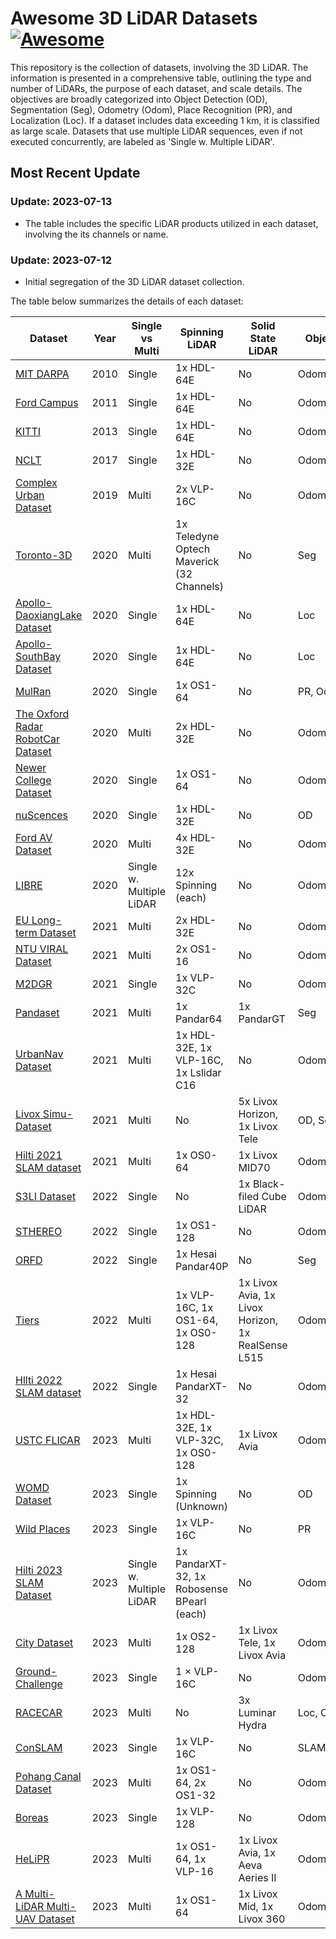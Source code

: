 # Awesome 3D LiDAR Datasets [![Awesome](https://cdn.rawgit.com/sindresorhus/awesome/d7305f38d29fed78fa85652e3a63e154dd8e8829/media/badge.svg)](https://github.com/sindresorhus/awesome)

This repository is the collection of datasets, involving the 3D LiDAR. The information is presented in a comprehensive table, outlining the type and number of LiDARs, the purpose of each dataset, and scale details. The objectives are broadly categorized into Object Detection (OD), Segmentation (Seg), Odometry (Odom), Place Recognition (PR), and Localization (Loc). If a dataset includes data exceeding 1 km, it is classified as large scale. Datasets that use multiple LiDAR sequences, even if not executed concurrently, are labeled as 'Single w. Multiple LiDAR'.

## Most Recent Update
### Update: 2023-07-13
- The table includes the specific LiDAR products utilized in each dataset, involving the its channels or name.
### Update: 2023-07-12
- Initial segregation of the 3D LiDAR dataset collection.

The table below summarizes the details of each dataset:

|Dataset|Year|Single vs Multi|Spinning LiDAR|Solid State LiDAR|Objective|Scale|
|---|---|---|---|---|---|---|
|[MIT DARPA](http://grandchallenge.mit.edu/wiki/index.php?title=PublicData)|2010|Single|1x HDL-64E|No|Odom|Large|
|[Ford Campus](https://robots.engin.umich.edu/SoftwareData/InfoFord)|2011|Single|1x HDL-64E|No|Odom|Large|
|[KITTI](https://www.cvlibs.net/datasets/kitti/)|2013|Single|1x HDL-64E|No|Odom|Large|
|[NCLT](http://robots.engin.umich.edu/nclt/)|2017|Single|1x HDL-32E|No|Odom|Both|
|[Complex Urban Dataset](https://sites.google.com/view/complex-urban-dataset)|2019|Multi|2x VLP-16C|No|Odom|Large|
|[Toronto-3D](https://github.com/WeikaiTan/Toronto-3D)|2020|Multi|1x Teledyne Optech Maverick (32 Channels)|No|Seg|Large|
|[Apollo-DaoxiangLake Dataset](https://developer.apollo.auto/daoxianglake.html)|2020|Single|1x HDL-64E|No|Loc|Large|
|[Apollo-SouthBay Dataset](https://developer.apollo.auto/southbay.html)|2020|Single|1x HDL-64E|No|Loc|Large|
|[MulRan](https://sites.google.com/view/mulran-pr/dataset)|2020|Single|1x OS1-64|No|PR, Odom|Large|
|[The Oxford Radar RobotCar Dataset](https://oxford-robotics-institute.github.io/radar-robotcar-dataset/)|2020|Multi|2x HDL-32E|No|Odom, PR|Large|
|[Newer College Dataset](https://ori-drs.github.io/newer-college-dataset/)|2020|Single|1x OS1-64|No|Odom|Small|
|[nuScences](https://www.nuscenes.org/)|2020|Single|1x HDL-32E|No|OD|Large|
|[Ford AV Dataset](https://avdata.ford.com/)|2020|Multi|4x HDL-32E|No|Odom|Large|
|[LIBRE](https://sites.google.com/g.sp.m.is.nagoya-u.ac.jp/libre-dataset)|2020|Single w. Multiple LiDAR|12x Spinning (each)|No|Odom|Large|
|[EU Long-term Dataset](https://epan-utbm.github.io/utbm_robocar_dataset/)|2021|Multi|2x HDL-32E|No|Odom|Large|
|[NTU VIRAL Dataset](https://ntu-aris.github.io/ntu_viral_dataset/)|2021|Multi|2x OS1-16|No|Odom|Small|
|[M2DGR](https://github.com/SJTU-ViSYS/M2DGR)|2021|Single|1x VLP-32C|No|Odom|Large|
|[Pandaset](https://pandaset.org/)|2021|Multi|1x Pandar64|1x PandarGT|Seg|Large|
|[UrbanNav Dataset](https://github.com/IPNL-POLYU/UrbanNavDataset)|2021|Multi|1x HDL-32E, 1x VLP-16C, 1x Lslidar C16|No|Odom|Large|
|[Livox Simu-Dataset](https://www.livoxtech.com/simu-dataset)|2021|Multi|No|5x Livox Horizon, 1x Livox Tele|OD, Seg|Large|
|[Hilti 2021 SLAM dataset](https://hilti-challenge.com/dataset-2021.html)|2021|Multi|1x OS0-64|1x Livox MID70|Odom|Small|
|[S3LI Dataset](https://www.dlr.de/rm/en/s3li_dataset/#gallery/37227)|2022|Single|No|1x Black-filed Cube LiDAR|Odom|Large|
|[STHEREO](https://sites.google.com/view/rpmsthereo/)|2022|Single|1x OS1-128|No|Odom|Large|
|[ORFD](https://github.com/chaytonmin/Off-Road-Freespace-Detection)|2022|Single|1x Hesai Pandar40P|No|Seg|Large|
|[Tiers](https://github.com/TIERS/tiers-lidars-dataset)|2022|Multi|1x VLP-16C, 1x OS1-64, 1x OS0-128|1x Livox Avia, 1x Livox Horizon, 1x RealSense L515|Odom|Both|
|[Hllti 2022 SLAM dataset](https://hilti-challenge.com/dataset-2022.html)|2022|Single|1x Hesai PandarXT-32|No|Odom|Small|
|[USTC FLICAR](https://ustc-flicar.github.io/)|2023|Multi|1x HDL-32E, 1x VLP-32C, 1x OS0-128|1x Livox Avia|Odom|Small|
|[WOMD Dataset](https://waymo.com/open/data/motion/)|2023|Single|1x Spinning (Unknown)|No|OD|Large|
|[Wild Places](https://csiro-robotics.github.io/Wild-Places/)|2023|Single|1x VLP-16C|No|PR|Large|
|[Hilti 2023 SLAM Dataset](https://hilti-challenge.com/dataset-2023.html)|2023|Single w. Multiple LiDAR|1x PandarXT-32, 1x Robosense BPearl (each)|No|Odom|Small|
|[City Dataset](https://github.com/minwoo0611/MA-LIO)|2023|Multi|1x OS2-128|1x Livox Tele, 1x Livox Avia|Odom|Large
|[Ground-Challenge](https://github.com/sjtuyinjie/Ground-Challenge)|2023|Single|1 $\times$ VLP-16C|No|Odom|Small|
|[RACECAR](https://github.com/linklab-uva/RACECAR_DATA)|2023|Multi|No|3x Luminar Hydra|Loc, OD|Large|
|[ConSLAM](https://github.com/mac137/ConSLAM)|2023|Single|1x VLP-16C|No|SLAM|Small|
|[Pohang Canal Dataset](https://sites.google.com/view/pohang-canal-dataset/home?authuser=0)|2023|Multi|1x OS1-64, 2x OS1-32|No|Odom|Large|
|[Boreas](https://www.google.com/url?sa=t&rct=j&q=&esrc=s&source=web&cd=&ved=2ahUKEwjR4MSfo-qBAxXgh1YBHeQIB7AQFnoECAgQAQ&url=https%3A%2F%2Fwww.boreas.utias.utoronto.ca%2F&usg=AOvVaw2zQ4gkfyDfI3aPIxXUL56v&opi=89978449)|2023|Single|1x VLP-128|No|Odom,PR,OD|Large|
|[HeLiPR](https://sites.google.com/view/heliprdataset)|2023|Multi|1x OS1-64, 1x VLP-16|1x Livox Avia, 1x Aeva Aeries II|Odom,PR|Large|
|[A Multi-LiDAR Multi-UAV Dataset](https://tiers.github.io/multi_lidar_multi_uav_dataset/)|2023|Multi|1x OS1-64|1x Livox Mid, 1x Livox 360|Odom|Small|
